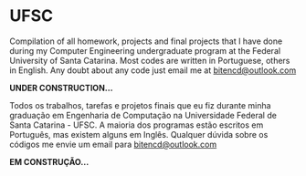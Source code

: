 # UFSC


Compilation of all homework, projects and final projects that I have done during my Computer Engineering undergraduate program at the Federal University of Santa Catarina. Most codes are written in Portuguese, others in English. Any doubt about any code just email me at  bitencd@outlook.com

__UNDER CONSTRUCTION...__

Todos os trabalhos, tarefas e projetos finais que eu fiz durante minha graduação em Engenharia de Computação na Universidade Federal de Santa Catarina - UFSC. A maioria dos programas estão escritos em Português, mas existem alguns em Inglês. Qualquer dúvida sobre os códigos me envie um email para bitencd@outlook.com

__EM CONSTRUÇÃO...__
